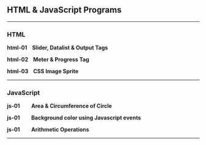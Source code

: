 ## HTML & JavaScript Programs

---

### HTML

**html-01 &nbsp;&nbsp;	Slider, Datalist & Output Tags**

**html-02 &nbsp;&nbsp;	Meter & Progress Tag**

**html-03 &nbsp;&nbsp;	CSS Image Sprite**

---
### JavaScript

**js-01 &nbsp;&nbsp;&nbsp;&nbsp;&nbsp;&nbsp;&nbsp;	Area & Circumference of Circle**

**js-01 &nbsp;&nbsp;&nbsp;&nbsp;&nbsp;&nbsp;&nbsp;	Background color using Javascript events**

**js-01 &nbsp;&nbsp;&nbsp;&nbsp;&nbsp;&nbsp;&nbsp;	Arithmetic Operations**

---